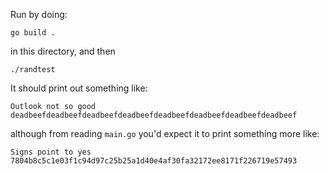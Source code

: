 Run by doing:

```
go build .
```
in this directory, and then
```
./randtest
```

It should print out something like:

```
Outlook not so good
deadbeefdeadbeefdeadbeefdeadbeefdeadbeefdeadbeefdeadbeefdeadbeef
```

although from reading `main.go` you'd expect it to print something more like:

```
Signs point to yes
7804b8c5c1e03f1c94d97c25b25a1d40e4af30fa32172ee8171f226719e57493
```
